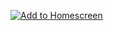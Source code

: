 [![Add to Homescreen](https://img.shields.io/badge/Skynet-Add%20To%20Homescreen-00c65e?logo=skynet&labelColor=0d0d0d)](https://homescreen.hns.siasky.net/#/skylink/AQCbNkLANXHxPCBoXcgq6rauHa81Z5h9da88rVvijXSvTA)
